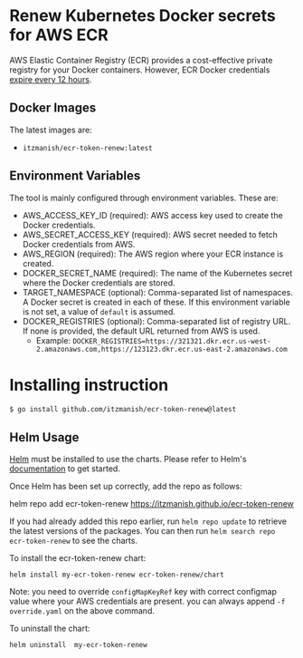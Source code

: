 # Renew Kubernetes Docker secrets for AWS ECR

AWS Elastic Container Registry (ECR) provides a cost-effective private registry for your Docker containers.
However, ECR Docker credentials
[expire every 12 hours](https://docs.aws.amazon.com/cli/latest/reference/ecr/get-login.html).

## Docker Images

The latest images are:

- `itzmanish/ecr-token-renew:latest`

## Environment Variables

The tool is mainly configured through environment variables. These are:

- AWS_ACCESS_KEY_ID (required): AWS access key used to create the Docker credentials.
- AWS_SECRET_ACCESS_KEY (required): AWS secret needed to fetch Docker credentials from AWS.
- AWS_REGION (required): The AWS region where your ECR instance is created.
- DOCKER_SECRET_NAME (required): The name of the Kubernetes secret where the Docker credentials are stored.
- TARGET_NAMESPACE (optional): Comma-separated list of namespaces.
  A Docker secret is created in each of these.
  If this environment variable is not set, a value of `default` is assumed.
- DOCKER_REGISTRIES (optional): Comma-separated list of registry URL.
  If none is provided, the default URL returned from AWS is used.
  - Example: `DOCKER_REGISTRIES=https://321321.dkr.ecr.us-west-2.amazonaws.com,https://123123.dkr.ecr.us-east-2.amazonaws.com`

# Installing instruction

```bash
$ go install github.com/itzmanish/ecr-token-renew@latest
```

## Helm Usage

[Helm](https://helm.sh) must be installed to use the charts.  Please refer to
Helm's [documentation](https://helm.sh/docs) to get started.

Once Helm has been set up correctly, add the repo as follows:

  helm repo add ecr-token-renew https://itzmanish.github.io/ecr-token-renew

If you had already added this repo earlier, run `helm repo update` to retrieve
the latest versions of the packages.  You can then run `helm search repo
ecr-token-renew` to see the charts.

To install the ecr-token-renew chart:

    helm install my-ecr-token-renew ecr-token-renew/chart
    
Note: you need to override `configMapKeyRef` key with correct configmap value
where your AWS credentials are present. you can always append `-f override.yaml`
on the above command.

To uninstall the chart:

    helm uninstall  my-ecr-token-renew

